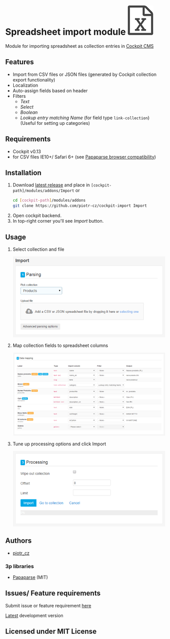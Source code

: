 # Spreadsheet import module ![icon](./artwork/icon.png)

Module for importing spreadsheet as collection entries in [Cockpit CMS](http://getcockpit.com/)


## Features

- Import from CSV files or JSON files (generated by Cockpit collection export functionality)
- Localization
- Auto-assign fields based on header
- Filters
  - _Text_
  - _Select_
  - _Boolean_
  - _Lookup entry matching Name_ (for field type `link-collection`)
    (Useful for setting up categories)

## Requirements

- Cockpit v0.13
- for CSV files IE10+/ Safari 6+ (see [Papaparse browser compatibility](http://papaparse.com/faq#browsers))


## Installation

1. Download [latest release](https://github.com/piotr-cz/import/releases/latest) and place in `[cockpit-path]/modules/addons/Import`
   or
   ```sh
   cd [cockpit-path]/modules/addons
   git clone https://github.com/piotr-cz/cockpit-import Import
   ```
2. Open cockpit backend.
3. In top-right corner you'll see _Import_ button.


## Usage

1. Select collection and file

   ![Parsing](./artwork/screenshots/1-parsing.png)

2. Map collection fields to spreadsheet columns

   ![Data mapping](./artwork/screenshots/2-data-mapping.png)

3. Tune up processing options and click Import

   ![Processing](./artwork/screenshots/3-processing.png)


## Authors

* [piotr_cz](https://github.com/piotr-cz)


### 3p libraries

* [Papaparse](http://papaparse.com/) (MIT)


## Issues/ Feature requirements

Submit issue or feature requirement [here](https://github.com/piotr-cz/import/issues)

[Latest](https://github.com/piotr-cz/import/archive/master.zip) development version


## Licensed under MIT License
